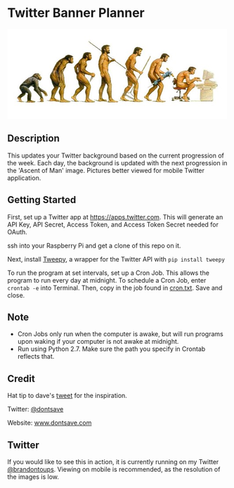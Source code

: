 # Twitter Banner Planner

![](ascent-of-man.jpg?raw=true "")

## Description 
This updates your Twitter background based on the current progression of the week. Each day, the background is updated with the next progression in the 'Ascent of Man' image. Pictures better viewed for mobile Twitter application.

## Getting Started

First, set up a Twitter app at https://apps.twitter.com. This will generate an API Key, API Secret, Access Token, and Access Token Secret needed for OAuth.

ssh into your Raspberry Pi and get a clone of this repo on it.

Next, install [Tweepy](http://www.tweepy.org/), a wrapper for the Twitter API with ```pip install tweepy ```

To run the program at set intervals, set up a Cron Job. This allows the program to run every day at midnight. To schedule a Cron Job, enter ```crontab -e``` into Terminal. Then, copy in the job found in [cron.txt](cron.txt). Save and close. 

## Note

- Cron Jobs only run when the computer is awake, but will run programs upon waking if your computer is not awake at midnight. 
- Run using Python 2.7. Make sure the path you specify in Crontab reflects that. 

## Credit

Hat tip to dave's [tweet](https://twitter.com/dontsave/status/976495944224165888) for the inspiration. 

Twitter: [@dontsave](https://twitter.com/dontsave?lang=en) 

Website: www.dontsave.com

## Twitter
If you would like to see this in action, it is currently running on my Twitter [@brandontoups](https://twitter.com/brandontoups). Viewing on mobile is recommended, as the resolution of the images is low.

